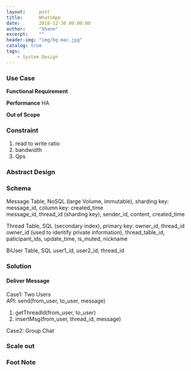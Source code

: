 ```yaml
---
layout:     post
title:      WhatsApp
date:       2018-12-30 09:00:00
author:     "Shane"
excerpt:    ""
header-img: "img/bg-mac.jpg"
catalog: true
tags:
    - System Design
---
```


### Use Case

**Functional Requirement**

**Performance**
HA

**Out of Scope**

### Constraint 
1. read to write ratio
2. bandwidth
3. Qps

### Abstract Design

### Schema
Message Table, NoSQL (large Volume, immutable), sharding key: message_id, column key: created_time <br>
message_id, thread_id (sharding key), sender_id, content, created_time

Thread Table, SQL (secondary index), primary key: owner_id, thread_id <br>
owner_id (used to identify private information), thread_table_id, paticipant_ids, update_time, is_muted, nickname

BiUser Table, SQL
user1_id, user2_id, thread_id

### Solution

#### Deliver Message
Case1: Two Users<br>
API: send(from_user, to_user, message)<br>
1. getThreadId(from_user, to_user)
2. insertMsg(from_user, thread_id, message)

Case2: Group Chat<br>

### Scale out

### Foot Note





